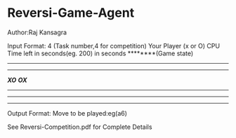 Reversi-Game-Agent
==================
Author:Raj Kansagra


Input Format:
4 (Task number,4 for competition)
Your Player (x or O)
CPU Time left in seconds(eg. 200) in seconds
********(Game state)
********
********
***XO***
***OX***
********
********
********


Output Format:
Move to be played:eg(a6)

See Reversi-Competition.pdf for Complete Details
